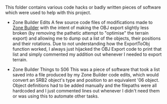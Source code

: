 This folder contains various code hacks or badly written pieces of software which were used to help with this project.

* Zone Builder Edits
A few source code files of modifications made to [Zone Builder](https://git.magicalgirl.moe/MascaraSnake/ZoneBuilder/tree/e8e87bf8f184318bce73fb6cb129b9a7203b344e) with the intent of making the OBJ export slightly less broken (by removing the pathetic attempt to "optimise" the terrain export) and allowing me to dump out a list of the objects, their positions and their rotations. Due to not understanding how the ExportToObj function worked, I always just hijacked the OBJ Export code to print that list and simply commented my addition out whenever I needed to export terrain.

* Zone Builder Things to S06
This was a piece of software that took a list saved into a file produced by my Zone Builder code edits, which would convert an SRB2 object's type and position to an equivalent '06 object. Object definitions had to be added manually and the filepaths were all hardcoded and I just commented lines out whenever I didn't need them or was using this to automate other tasks. 
